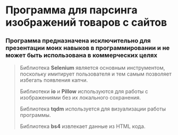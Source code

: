 # Программа для парсинга изображений товаров с сайтов
### Программа предназначена исключительно для презентации моих навыков в программировании и не может быть использована в коммерческих целях
> Библиотека **Selenium** является основным инструментом, поскольку имитирует пользователя и тем самым позволяет избегать появления капчи.  
>
> Библиотеки **io** и **Pillow** используются для работы с изображениями без их локального сохранения.  
>
> Библиотека **tqdm** используется для визуализации работы программы.  
>
> Библиотека **bs4** извлекает данные из HTML кода.  
